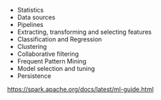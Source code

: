 * Statistics
* Data sources
* Pipelines
* Extracting, transforming and selecting features
* Classification and Regression
* Clustering
* Collaborative filtering
* Frequent Pattern Mining
* Model selection and tuning
* Persistence

https://spark.apache.org/docs/latest/ml-guide.html